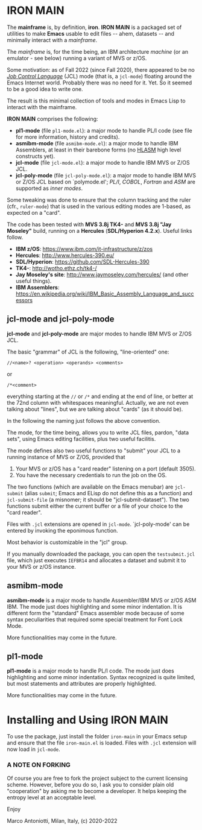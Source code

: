 # IRON MAIN

The **mainframe** is, by definition, **iron**.  **IRON MAIN** is a
packaged set of utilities to make **Emacs** usable to edit files --
ahem, datasets -- and minimally interact with a *mainframe*.

The *mainframe* is, for the time being, an IBM architecture
*machine* (or an emulator - see below) running a variant of MVS or
z/OS.

Some motivation: as of Fall 2022 (since Fall 2020), there appeared to
be no [*Job Control Language*](https://en.wikipedia.org/wiki/Job_Control_Language) (JCL)
mode (that is, a `jcl-mode`) floating around the Emacs Internet world.
Probably there was no need for it.  Yet.  So it seemed to be a good
idea to write one.

The result is this minimal collection of tools and modes in Emacs Lisp
to interact with the mainframe.

**IRON MAIN** comprises the following:

* **pl1-mode** (file `pl1-mode.el`): a major mode to handle PL/I code
  (see file for more information, history and credits).
* **asmibm-mode** (file `asmibm-mode.el`): a major mode to handle IBM
  Assemblers, at least in their barebone forms (no
  [HLASM](https://en.wikipedia.org/wiki/IBM_High_Level_Assembler) high
  level constructs yet).
* **jcl-mode** (file `jcl-mode.el`): a major mode to handle IBM MVS or Z/OS
  JCL.
* **jcl-poly-mode** (file `jcl-poly-mode.el`): a major mode to handle
  IBM MVS or Z/OS JCL based on `polymode.el'; *PL/I*, *COBOL*,
  *Fortran* and *ASM* are supported as *inner modes*.

  
Some tweaking was done to ensure that the column tracking and the
ruler (cfr., `ruler-mode`) that is used in the various editing modes
are 1-based, as expected on a "card".

The code has been tested with **MVS 3.8j TK4-** and **MVS 3.8j "Jay
Moseley"** build, running on a **Hercules** (**SDL/Hyperion 4.2.x**).
Useful links follow.

* **IBM z/OS**: <https://www.ibm.com/it-infrastructure/z/zos>
* **Hercules**: <http://www.hercules-390.eu/>
* **SDL/Hyperion**: <https://github.com/SDL-Hercules-390>
* **TK4-**: <http://wotho.ethz.ch/tk4-/>
* **Jay Moseley's site**: <http://www.jaymoseley.com/hercules/> (and
                          other useful things).
* **IBM Assemblers**:
  <https://en.wikipedia.org/wiki/IBM_Basic_Assembly_Language_and_successors>


## jcl-mode and jcl-poly-mode

**jcl-mode** and **jcl-poly-mode** are major modes to handle IBM MVS or
Z/OS JCL.

The basic "grammar" of JCL is the following, "line-oriented" one:

	//<name>? <operation> <operands> <comments>

or

	/*<comment>

everything starting at the `//` or `/*` and ending at the end of
line, or better at the 72nd column with whitespaces meaningful.
Actually, we are not even talking about "lines", but we are
talking about "cards" (as it should be).

In the following the naming just follows the above convention.

The mode, for the time being, allows you to write JCL files,
pardon, "data sets", using Emacs editing facilities, plus two
useful facilitis.

The mode defines also two useful functions to "submit" your JCL
to a running instance of MVS or Z/OS, provided that

1. Your MVS or z/OS has a "card reader" listening on a port
   (default 3505).
2. You have the necessary credentials to run the job on the OS.

The two functions (which are available on the Emacs menubar) are
`jcl-submit` (alias `submit`; Emacs and ELisp do not define this
as a function) and `jcl-submit-file` (a misnomer; it should be
"jcl-submit-dataset").  The two functions submit either the
current buffer or a file of your choice to the "card reader".

Files with `.jcl` extensions are opened in `jcl-mode`. `jcl-poly-mode'
can be entered by invoking the eponimous function.

Most behavior is customizable in the "jcl" group.

If you manually downloaded the package, you can open the
`testsubmit.jcl` file, which just executes `IEFBR14` and
allocates a dataset and submit it to your MVS or z/OS
instance.


## asmibm-mode

**asmibm-mode** is a major mode to handle Assembler/IBM MVS or z/OS
ASM IBM.  The mode just does highlighting and some minor indentation.
It is different form the "standard" Emacs assembler mode because of
some syntax peculiarities that required some special treatment for
Font Lock Mode.

More functionalities may come in the future.


## pl1-mode

**pl1-mode** is a major mode to handle PL/I code.  The mode just does
highlighting and some minor indentation.  Syntax recognized is quite
limited, but most statements and attributes are properly highlighted.

More functionalities may come in the future.


# Installing and Using IRON MAIN

To use the package, just install the folder `iron-main` in your Emacs
setup and ensure that the file `iron-main.el` is loaded.  Files with
`.jcl` extension will now load in `jcl-mode`.


### A NOTE ON FORKING

Of course you are free to fork the project subject to the current
licensing scheme.  However, before you do so, I ask you to consider
plain old "cooperation" by asking me to become a developer.
It helps keeping the entropy level at an acceptable level.



Enjoy

Marco Antoniotti, Milan, Italy, (c) 2020-2022
